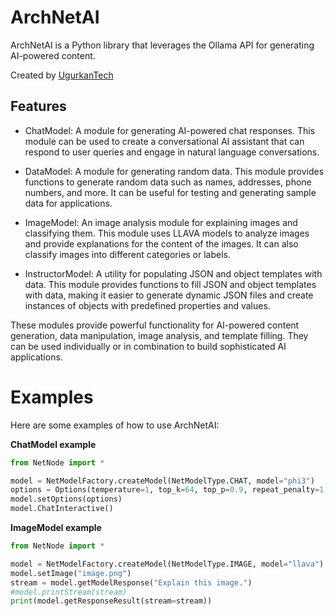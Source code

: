 # ArchNetAI

ArchNetAI is a Python library that leverages the Ollama API for generating AI-powered content.

Created by [UgurkanTech](https://github.com/UgurkanTech)

## Features

- ChatModel: A module for generating AI-powered chat responses. This module can be used to create a conversational AI assistant that can respond to user queries and engage in natural language conversations.

- DataModel: A module for generating random data. This module provides functions to generate random data such as names, addresses, phone numbers, and more. It can be useful for testing and generating sample data for applications.

- ImageModel: An image analysis module for explaining images and classifying them. This module uses LLAVA models to analyze images and provide explanations for the content of the images. It can also classify images into different categories or labels.

- InstructorModel: A utility for populating JSON and object templates with data. This module provides functions to fill JSON and object templates with data, making it easier to generate dynamic JSON files and create instances of objects with predefined properties and values.

These modules provide powerful functionality for AI-powered content generation, data manipulation, image analysis, and template filling. They can be used individually or in combination to build sophisticated AI applications.

# Examples

Here are some examples of how to use ArchNetAI:

**ChatModel example**
```python
from NetNode import *

model = NetModelFactory.createModel(NetModelType.CHAT, model="phi3")
options = Options(temperature=1, top_k=64, top_p=0.9, repeat_penalty=1.2, seed=-1, num_ctx=512, num_pred=256, use_mlock=True)
model.setOptions(options)
model.ChatInteractive()
```

**ImageModel example**
```python
from NetNode import *

model = NetModelFactory.createModel(NetModelType.IMAGE, model="llava")
model.setImage("image.png")
stream = model.getModelResponse("Explain this image.")
#model.printStream(stream)
print(model.getResponseResult(stream=stream))
```